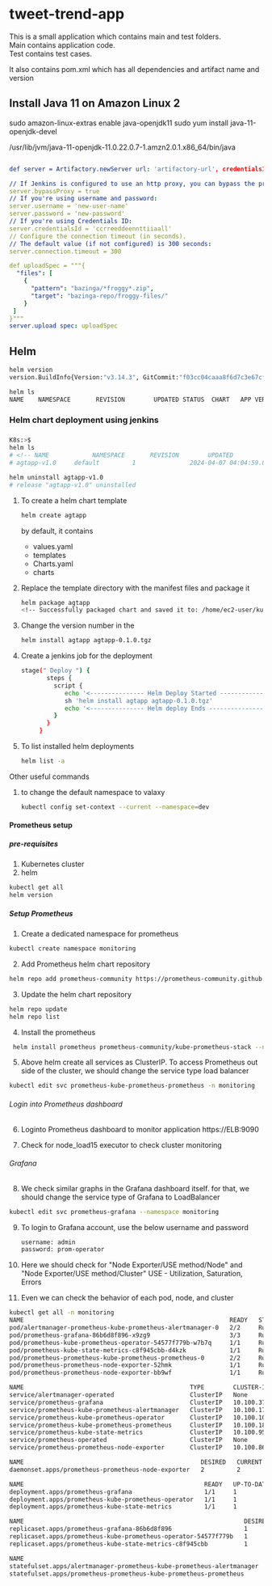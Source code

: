 # tweet-trend-app
This is a small application which contains main and test folders.   
Main contains application code.   
Test contains test cases.

It also contains pom.xml which has all dependencies and artifact name and version


## Install Java 11 on Amazon Linux 2
sudo amazon-linux-extras enable java-openjdk11
sudo yum install java-11-openjdk-devel


/usr/lib/jvm/java-11-openjdk-11.0.22.0.7-1.amzn2.0.1.x86_64/bin/java


```yml

def server = Artifactory.newServer url: 'artifactory-url', credentialsId: 'ccrreeddeennttiiaall'

// If Jenkins is configured to use an http proxy, you can bypass the proxy when using this Artifactory server:  
server.bypassProxy = true
// If you're using username and password:
server.username = 'new-user-name'
server.password = 'new-password'
// If you're using Credentials ID:
server.credentialsId = 'ccrreeddeennttiiaall'
// Configure the connection timeout (in seconds).
// The default value (if not configured) is 300 seconds:  
server.connection.timeout = 300

def uploadSpec = """{
  "files": [
    {
      "pattern": "bazinga/*froggy*.zip",
      "target": "bazinga-repo/froggy-files/"
    }
 ]
}"""
server.upload spec: uploadSpec 
```

## Helm

```sh
helm version
version.BuildInfo{Version:"v3.14.3", GitCommit:"f03cc04caaa8f6d7c3e67cf918929150cf6f3f12", GitTreeState:"clean", GoVersion:"go1.21.7"}

helm ls
NAME    NAMESPACE       REVISION        UPDATED STATUS  CHART   APP VERSION

```  

### ############################################
###     Helm chart deployment using jenkins
### ############################################

```sh
K8s:>$
helm ls
# <!-- NAME            NAMESPACE       REVISION        UPDATED                                 STATUS          CHART           APP VERSION
# agtapp-v1.0     default         1               2024-04-07 04:04:59.029046335 +0000 UTC deployed        agtapp-0.1.0    1.16.0      -->

helm uninstall agtapp-v1.0
# release "agtapp-v1.0" uninstalled
``` 

1. To create a helm chart template 
   ```sh 
   helm create agtapp
   ```

    by default, it contains 
    - values.yaml
    - templates
    - Charts.yaml
    - charts

2. Replace the template directory with the manifest files and package it
   ```sh
   helm package agtapp
   <!-- Successfully packaged chart and saved it to: /home/ec2-user/kubernetes/a02_deploy_with_helm_charts/agtapp-0.1.0.tgz -->
   ```
3. Change the version number in the 
   ```sh 
   helm install agtapp agtapp-0.1.0.tgz
   ```

4. Create a jenkins job for the deployment 
   ```sh 
   stage(" Deploy ") {
          steps {
            script {
               echo '<--------------- Helm Deploy Started --------------->'
               sh 'helm install agtapp agtapp-0.1.0.tgz'
               echo '<--------------- Helm deploy Ends --------------->'
            }
          }
        }
   ```

5. To list installed helm deployments
   ```sh 
   helm list -a
   ```

Other useful commands
1. to change the default namespace to valaxy
   ```sh
   kubectl config set-context --current --namespace=dev
   ```
#### ############################################
#### Prometheus setup
#### ############################################

##### pre-requisites
1. Kubernetes cluster
2. helm

```sh
kubectl get all 
helm version
```

##### Setup Prometheus

1. Create a dedicated namespace for prometheus 
```sh
kubectl create namespace monitoring
```

2. Add Prometheus helm chart repository
```sh
helm repo add prometheus-community https://prometheus-community.github.io/helm-charts 
```

3. Update the helm chart repository
```sh
helm repo update
helm repo list
```

4. Install the prometheus

```sh
 helm install prometheus prometheus-community/kube-prometheus-stack --namespace monitoring
```

5. Above helm create all services as ClusterIP. To access Prometheus out side of the cluster, we should change the service type load balancer
```sh 
kubectl edit svc prometheus-kube-prometheus-prometheus -n monitoring

```

###### Login into Prometheus dashboard

6. Loginto Prometheus dashboard to monitor application
   https://ELB:9090

7. Check for node_load15 executor to check cluster monitoring 

###### Grafana

8. We check similar graphs in the Grafana dashboard itself. for that, we should change the service type of Grafana to LoadBalancer
```sh 
kubectl edit svc prometheus-grafana --namespace monitoring
```

9.  To login to Grafana account, use the below username and password 
    ```sh
    username: admin
    password: prom-operator
    ```
10. Here we should check for "Node Exporter/USE method/Node" and "Node Exporter/USE method/Cluster"
    USE - Utilization, Saturation, Errors
   
11. Even we can check the behavior of each pod, node, and cluster 

```sh
kubectl get all -n monitoring
NAME                                                         READY   STATUS    RESTARTS   AGE
pod/alertmanager-prometheus-kube-prometheus-alertmanager-0   2/2     Running   0          36m
pod/prometheus-grafana-86b6d8f896-x9zg9                      3/3     Running   0          36m
pod/prometheus-kube-prometheus-operator-54577f779b-w7b7q     1/1     Running   0          36m
pod/prometheus-kube-state-metrics-c8f945cbb-d4kzk            1/1     Running   0          36m
pod/prometheus-prometheus-kube-prometheus-prometheus-0       2/2     Running   0          36m
pod/prometheus-prometheus-node-exporter-52hmk                1/1     Running   0          36m
pod/prometheus-prometheus-node-exporter-bb9wf                1/1     Running   0          36m

NAME                                              TYPE        CLUSTER-IP       EXTERNAL-IP   PORT(S)                      AGE
service/alertmanager-operated                     ClusterIP   None             <none>        9093/TCP,9094/TCP,9094/UDP   36m
service/prometheus-grafana                        ClusterIP   10.100.37.33     <none>        80/TCP                       36m
service/prometheus-kube-prometheus-alertmanager   ClusterIP   10.100.171.212   <none>        9093/TCP,8080/TCP            36m
service/prometheus-kube-prometheus-operator       ClusterIP   10.100.105.228   <none>        443/TCP                      36m
service/prometheus-kube-prometheus-prometheus     ClusterIP   10.100.182.54    <none>        9090/TCP,8080/TCP            36m
service/prometheus-kube-state-metrics             ClusterIP   10.100.95.67     <none>        8080/TCP                     36m
service/prometheus-operated                       ClusterIP   None             <none>        9090/TCP                     36m
service/prometheus-prometheus-node-exporter       ClusterIP   10.100.86.200    <none>        9100/TCP                     36m

NAME                                                 DESIRED   CURRENT   READY   UP-TO-DATE   AVAILABLE   NODE SELECTOR            AGE
daemonset.apps/prometheus-prometheus-node-exporter   2         2         2       2            2           kubernetes.io/os=linux   36m

NAME                                                  READY   UP-TO-DATE   AVAILABLE   AGE
deployment.apps/prometheus-grafana                    1/1     1            1           36m
deployment.apps/prometheus-kube-prometheus-operator   1/1     1            1           36m
deployment.apps/prometheus-kube-state-metrics         1/1     1            1           36m

NAME                                                             DESIRED   CURRENT   READY   AGE
replicaset.apps/prometheus-grafana-86b6d8f896                    1         1         1       36m
replicaset.apps/prometheus-kube-prometheus-operator-54577f779b   1         1         1       36m
replicaset.apps/prometheus-kube-state-metrics-c8f945cbb          1         1         1       36m

NAME                                                                    READY   AGE
statefulset.apps/alertmanager-prometheus-kube-prometheus-alertmanager   1/1     36m
statefulset.apps/prometheus-prometheus-kube-prometheus-prometheus       1/1     36m
```
